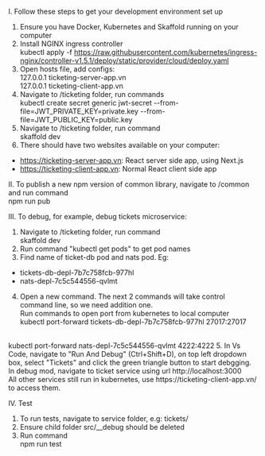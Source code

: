 I. Follow these steps to get your development environment set up
1. Ensure you have Docker, Kubernetes and Skaffold running on your computer<br />
2. Install NGINX ingress controller<br />
kubectl apply -f https://raw.githubusercontent.com/kubernetes/ingress-nginx/controller-v1.5.1/deploy/static/provider/cloud/deploy.yaml
3. Open hosts file, add configs:<br />
127.0.0.1 ticketing-server-app.vn<br />
127.0.0.1 ticketing-client-app.vn<br />
4. Navigate to /ticketing folder, run commands<br />
kubectl create secret generic jwt-secret --from-file=JWT_PRIVATE_KEY=private.key --from-file=JWT_PUBLIC_KEY=public.key
5. Navigate to /ticketing folder, run command<br />
skaffold dev
6. There should have two websites available on your computer:<br />
- https://ticketing-server-app.vn: React server side app, using Next.js<br />
- https://ticketing-client-app.vn: Normal React client side app

II. To publish a new npm version of common library, navigate to /common and run command<br />
npm run pub


III. To debug, for example, debug tickets microservice:
1. Navigate to /ticketing folder, run command <br/>
skaffold dev
2. Run command "kubectl get pods" to get pod names<br/>
3. Find name of ticket-db pod and nats pod. Eg: <br/>
- tickets-db-depl-7b7c758fcb-977hl <br/>
- nats-depl-7c5c544556-qvlmt<br/>
4. Open a new command. The next 2 commands will take control command line, so we need addition one.<br/>
Run commands to open port from kubernetes to local computer<br/>
kubectl port-forward tickets-db-depl-7b7c758fcb-977hl 27017:27017
<br/>
kubectl port-forward nats-depl-7c5c544556-qvlmt 4222:4222
5. In Vs Code, navigate to "Run And Debug" (Ctrl+Shift+D), on top left dropdown box, select "Tickets" and click the green triangle button to start debgging.<br/>
In debug mod, navigate to ticket service using url http://localhost:3000
<br/>
All other services still run in kubernetes, use https://ticketing-client-app.vn/ to access them.


IV. Test
1. To run tests, navigate to service folder, e.g: tickets/<br />
2. Ensure child folder src/__debug should be deleted<br />
3. Run command<br />
npm run test

